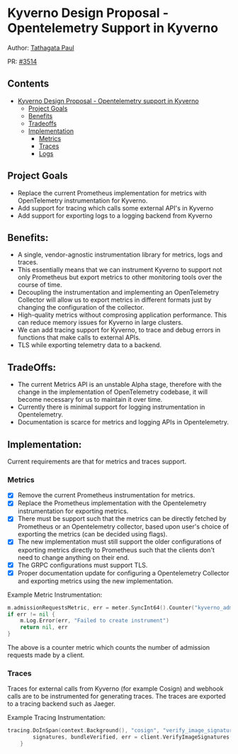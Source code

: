 # Kyverno Design Proposal - Opentelemetry Support in Kyverno

Author: [Tathagata Paul](https://github.com/4molybdenum2)

PR: [#3514](https://github.com/kyverno/kyverno/pull/3514)

## Contents

- [Kyverno Design Proposal - Opentelemetry support in Kyverno](#kyverno-design-proposal---opentelemetry-support-in-kyverno)
  * [Project Goals](#project-goals)
  * [Benefits](#benefits)
  * [Tradeoffs](#tradeoffs)
  * [Implementation](#implementation)
    + [Metrics](#metrics)
    + [Traces](#traces)
    + [Logs](#logs) 

## Project Goals

- Replace the current Prometheus implementation for metrics with OpenTelemetry instrumentation for Kyverno.
- Add support for tracing which calls some external API's in Kyverno
- Add support for exporting logs to a logging backend from Kyverno

## Benefits:

- A single, vendor-agnostic instrumentation library for metrics, logs and traces.
- This essentially means that we can instrument Kyverno to support not only Prometheus but export metrics to other monitoring tools over the course of time.
- Decoupling the instrumentation and implementing an OpenTelemetry Collector will allow us to export metrics in different formats just by changing the configuration of the collector.
- High-quality metrics without comprosing application performance. This can reduce memory issues for Kyverno in large clusters. 
- We can add tracing support for Kyverno, to trace and debug errors in functions that make calls to external APIs.
- TLS while exporting telemetry data to a backend.

## TradeOffs:

- The current Metrics API is an unstable Alpha stage, therefore with the change in the implementation of OpenTelemetry codebase, it will become necessary for us to maintain it over time.
- Currently there is minimal support for logging instrumentation in Opentelemetry.
- Documentation is scarce for metrics and logging APIs in Opentelemetry.


## Implementation:

Current requirements are that for metrics and traces support.
### Metrics
- [x] Remove the current Prometheus instrumentation for metrics.
- [x] Replace the Prometheus implementation with the Opentelemetry instrumentation for exporting metrics.
- [x] There must be support such that the metrics can be directly fetched by Prometheus or an Opentelemetry collector, based upon user's choice of exporting the metrics (can be decided using flags).
- [x] The new implementation must still support the older configurations of exporting metrics directly to Prometheus such that the clients don't need to change anything on their end.
- [x] The GRPC configurations must support TLS.
- [x] Proper documentation update for configuring a Opentelemetry Collector and exporting metrics using the new implementation.

Example Metric Instrumentation:
```go
m.admissionRequestsMetric, err = meter.SyncInt64().Counter("kyverno_admission_requests_total", instrument.WithDescription("can be used to track the number of admission requests encountered by Kyverno in the cluster"))
if err != nil {
    m.Log.Error(err, "Failed to create instrument")
    return nil, err
}
```

The above is a counter metric which counts the number of admission requests made by a client.

### Traces

Traces for external calls from Kyverno (for example Cosign) and webhook calls are to be instrumented for generating traces. The traces are exported to a tracing backend such as Jaeger.

Example Tracing Instrumentation:

```go
tracing.DoInSpan(context.Background(), "cosign", "verify_image_signatures", func(ctx context.Context) {
		signatures, bundleVerified, err = client.VerifyImageSignatures(ctx, ref, cosignOpts)
	}
```
